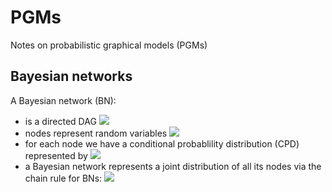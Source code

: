 # PGMs
Notes on probabilistic graphical models (PGMs)

## Bayesian networks

A Bayesian network (BN):
- is a directed DAG <img src="https://render.githubusercontent.com/render/math?math=G">
- nodes represent random variables <img src="https://render.githubusercontent.com/render/math?math=X_1, ..., X_n">
- for each node we have a conditional probablility distribution (CPD) represented by <img src="https://render.githubusercontent.com/render/math?math=P(X_i|Parents_G(X_i))">
- a Bayesian network represents a joint distribution of all its nodes via the chain rule for BNs: <img src="https://render.githubusercontent.com/render/math?math=P(X_i, ..., X_n) = \Pi P(X_i|Parents_G(X_i))">
